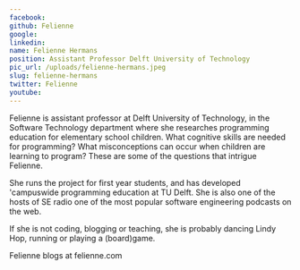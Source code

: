 ```yaml
---
facebook: 
github: ​Felienne
google: 
linkedin: 
name: Felienne Hermans
position: ​Assistant Professor​ ​Delft University of Technology​
pic_url: /uploads/felienne-hermans.jpeg
slug: felienne-hermans
twitter: ​Felienne
youtube: 
---
```

<p>Felienne&nbsp;is assistant professor at Delft University of Technology, in the Software Technology department where she researches programming education for elementary school children. What cognitive skills are needed for programming? What misconceptions can occur when children are learning to program? These are some of the questions that&nbsp;intrigue Felienne.</p>

<p>She runs the project for first year students, and has developed &#39;campuswide programming education at TU Delft. She is also one of the hosts of SE radio one of the most popular software engineering podcasts on the web.</p>

<p>If she is not coding, blogging or teaching, she is probably dancing Lindy Hop, running or playing a (board)game.</p>

<p>Felienne&nbsp;blogs at felienne.com</p>
